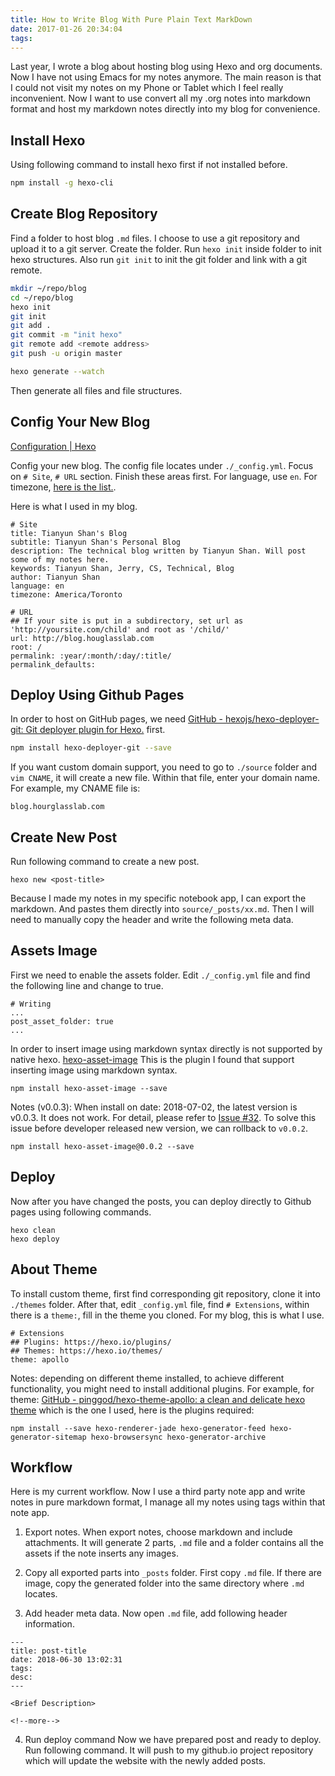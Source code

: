 ```yaml
---
title: How to Write Blog With Pure Plain Text MarkDown
date: 2017-01-26 20:34:04
tags:
---
```


Last year, I wrote a blog about hosting blog using Hexo and org documents. Now I have not using Emacs for my notes anymore. The main reason is that I could not visit my notes on my Phone or Tablet which I feel really inconvenient. Now I want to use convert all my .org notes into markdown format and host my markdown notes directly into my blog for convenience.

<!--more-->

## Install Hexo
Using following command to install hexo first if not installed before.
``` bash
npm install -g hexo-cli
```

## Create Blog Repository
Find a folder to host blog `.md` files. I choose to use a git repository and upload it to a git server. Create the folder. Run `hexo init` inside folder to init hexo structures. Also run `git init` to init the git folder and link with a git remote.

``` bash
mkdir ~/repo/blog
cd ~/repo/blog
hexo init
git init
git add .
git commit -m "init hexo"
git remote add <remote address>
git push -u origin master

hexo generate --watch
```

Then generate all files and file structures.

## Config Your New Blog
[Configuration | Hexo](https://hexo.io/docs/configuration.html)

Config your new blog. The config file locates under `./_config.yml`. Focus on `# Site`, `# URL` section. Finish these areas first. For language, use `en`. For timezone, [here is the list.](https://en.wikipedia.org/wiki/List_of_tz_database_time_zones).

Here is what I used in my blog.

```
# Site
title: Tianyun Shan's Blog
subtitle: Tianyun Shan's Personal Blog
description: The technical blog written by Tianyun Shan. Will post some of my notes here.
keywords: Tianyun Shan, Jerry, CS, Technical, Blog
author: Tianyun Shan
language: en
timezone: America/Toronto

# URL
## If your site is put in a subdirectory, set url as 'http://yoursite.com/child' and root as '/child/'
url: http://blog.houglasslab.com
root: /
permalink: :year/:month/:day/:title/
permalink_defaults:
```

## Deploy Using Github Pages
In order to host on GitHub pages, we need [GitHub - hexojs/hexo-deployer-git: Git deployer plugin for Hexo.](https://github.com/hexojs/hexo-deployer-git) first.

``` bash
npm install hexo-deployer-git --save
```

If you want custom domain support, you need to go to `./source` folder and `vim CNAME`, it will create a new file. Within that file, enter your domain name. For example, my CNAME file is:
```
blog.hourglasslab.com
```

## Create New Post
Run following command to create a new post.

```
hexo new <post-title>
```

Because I made my notes in my specific notebook app, I can export the markdown. And pastes them directly into `source/_posts/xx.md`. Then I will need to manually copy the header and write the following meta data.

## Assets Image
First we need to enable the assets folder.  Edit  `./_config.yml` file and find the following line and change to true.

```
# Writing
...
post_asset_folder: true
...
```

In order to insert image using markdown syntax directly is not supported by native hexo. [hexo-asset-image](https://github.com/CodeFalling/hexo-asset-image) This is the plugin I found that support inserting image using markdown syntax.

```
npm install hexo-asset-image --save
```

Notes (v0.0.3): When install on date: 2018-07-02, the latest version is v0.0.3. It does not work. For detail, please refer to [Issue #32](https://github.com/CodeFalling/hexo-asset-image/issues/32).  To solve this issue before developer released new version, we can rollback to `v0.0.2`.

```
npm install hexo-asset-image@0.0.2 --save
```

## Deploy
Now after you have changed the posts, you can deploy directly to Github pages using following commands.

```
hexo clean
hexo deploy
```

## About Theme
To install custom theme, first find corresponding git repository, clone it into `./themes` folder. After that, edit `_config.yml` file, find `# Extensions`, within there is a `theme:`, fill in the theme you cloned. For my blog, this is what I use.

```
# Extensions
## Plugins: https://hexo.io/plugins/
## Themes: https://hexo.io/themes/
theme: apollo
```

Notes: depending on different theme installed, to achieve different functionality, you might need to install additional plugins. For example, for theme: [GitHub - pinggod/hexo-theme-apollo: a clean and delicate hexo theme](https://github.com/pinggod/hexo-theme-apollo) which is the one I used, here is the plugins required:

```
npm install --save hexo-renderer-jade hexo-generator-feed hexo-generator-sitemap hexo-browsersync hexo-generator-archive
```

## Workflow
Here is my current workflow. Now I use a third party note app and write notes in pure markdown format, I manage all my notes using tags within that note app.

1. Export notes.
When export notes, choose markdown and include attachments. It will generate 2 parts, `.md` file and a folder contains all the assets if the note inserts any images.

2. Copy all exported parts into `_posts` folder.
First copy `.md` file. If there are image, copy the generated folder into the same directory where `.md` locates.

3. Add header meta data.
Now open `.md` file, add following header information.
```
---
title: post-title
date: 2018-06-30 13:02:31
tags:
desc:
---

<Brief Description>

<!--more-->
```

4. Run deploy command
Now we have prepared post and ready to deploy. Run following command. It will push to my github.io project repository which will update the website with the newly added posts.
